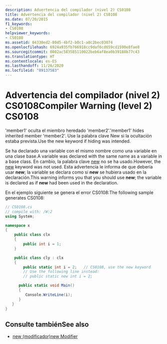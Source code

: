 ```yaml
---
description: Advertencia del compilador (nivel 2) CS0108
title: Advertencia del compilador (nivel 2) CS0108
ms.date: 07/20/2015
f1_keywords:
- CS0108
helpviewer_keywords:
- CS0108
ms.assetid: 04330ed2-80d5-4bf2-b0c1-a0c2bec03074
ms.openlocfilehash: 6924a935fb766918cc9daf6cd659cd1590e8fae8
ms.sourcegitcommit: 0802ac583585110022beb6af8ea0b39188b77c43
ms.translationtype: HT
ms.contentlocale: es-ES
ms.lasthandoff: 11/26/2020
ms.locfileid: "89137583"
---
```

# <a name="compiler-warning-level-2-cs0108"></a><span data-ttu-id="30ef9-103">Advertencia del compilador (nivel 2) CS0108</span><span class="sxs-lookup"><span data-stu-id="30ef9-103">Compiler Warning (level 2) CS0108</span></span>

<span data-ttu-id="30ef9-104">'member1' oculta el miembro heredado 'member2'.</span><span class="sxs-lookup"><span data-stu-id="30ef9-104">'member1' hides inherited member 'member2'.</span></span> <span data-ttu-id="30ef9-105">Use la palabra clave New si la ocultación estaba prevista.</span><span class="sxs-lookup"><span data-stu-id="30ef9-105">Use the new keyword if hiding was intended.</span></span>

 <span data-ttu-id="30ef9-106">Se ha declarado una variable con el mismo nombre como una variable en una clase base.</span><span class="sxs-lookup"><span data-stu-id="30ef9-106">A variable was declared with the same name as a variable in a base class.</span></span> <span data-ttu-id="30ef9-107">En cambio, la palabra clave [new](../keywords/new-modifier.md) no se ha usado.</span><span class="sxs-lookup"><span data-stu-id="30ef9-107">However, the [new](../keywords/new-modifier.md) keyword was not used.</span></span> <span data-ttu-id="30ef9-108">Esta advertencia le informa de que debería usar **new**; la variable se declara como si **new** se hubiera usado en la declaración.</span><span class="sxs-lookup"><span data-stu-id="30ef9-108">This warning informs you that you should use **new**; the variable is declared as if **new** had been used in the declaration.</span></span>

 <span data-ttu-id="30ef9-109">En el ejemplo siguiente se genera el error CS0108:</span><span class="sxs-lookup"><span data-stu-id="30ef9-109">The following sample generates CS0108:</span></span>

```csharp
// CS0108.cs
// compile with: /W:2
using System;

namespace x
{
    public class clx
    {
        public int i = 1;
    }

    public class cly : clx
    {
        public static int i = 2;   // CS0108, use the new keyword
        // Use the following line instead:
        // public static new int i = 2;

      public static void Main()
      {
         Console.WriteLine(i);
      }
   }
}
```

## <a name="see-also"></a><span data-ttu-id="30ef9-110">Consulte también</span><span class="sxs-lookup"><span data-stu-id="30ef9-110">See also</span></span>

- [<span data-ttu-id="30ef9-111">new (modificador)</span><span class="sxs-lookup"><span data-stu-id="30ef9-111">new Modifier</span></span>](../keywords/new-modifier.md)
